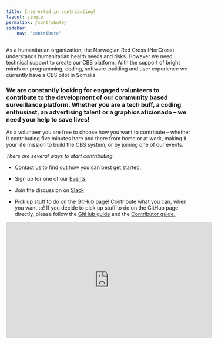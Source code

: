 ```yaml
---
title: Interested in contributing?
layout: single
permalink: /contribute/
sidebar:
    nav: "contribute"
---
```


As a humanitarian organization, the Norwegian Red Cross (NorCross) understands humanitarian health needs and risks. However we need technical support to create our CBS platform. With the support of bright minds on programming, coding, software-building and user experience we currently have a CBS pilot in Somalia. 

### We are constantly looking for engaged volunteers to contribute to the development of our community based surveillance platform. Whether you are a tech buff, a coding enthusiast, an advertising talent or a graphics aficionado – we need your help to save lives! 

As a volunteer you are free to choose how you want to contribute – whether it contributing five minutes here and there from home or at work, making it your life mission to build the CBS system, or by joining one of our events.  

*There are several ways to start contributing.*  

* [Contact us](https://cbsrc.org/contactus/) to find out how you can best get started.  

* Sign up for one of our [Events](https://cbsrc.org/contribute/events/)  

* Join the discussion on [Slack](https://cbsv2.slack.com)  

* Pick up stuff to do on the [GitHub page!](https://github.com/IFRCGo/cbs) Contribute what you can, when you want to! If you decide to pick up stuff to do on the GitHub page directly, please follow the [GitHub guide](https://src.cbsrc.org/contribute/githubguide/) and the [Contributor guide.](https://github.com/IFRCGo/cbs/blob/master/Documentation/Contribution/contributing.md)   

<iframe src="https://www.youtube.com/embed/9E46qQnjfbI" width="560" height="315" frameborder="0"> </iframe>



